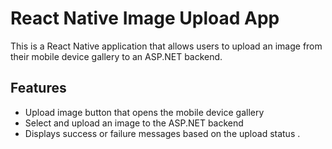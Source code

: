 # React Native Image Upload App

This is a React Native application that allows users to upload an image from their mobile device gallery to an ASP.NET backend.

## Features

- Upload image button that opens the mobile device gallery
- Select and upload an image to the ASP.NET backend
- Displays success or failure messages based on the upload status . 
